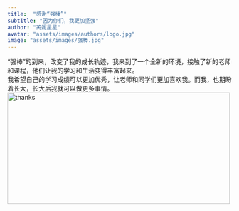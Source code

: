 ```yaml
---
title:  "感谢“强棒”"
subtitle: "因为你们，我更加坚强"
author: "芮妮星星"
avatar: "assets/images/authors/logo.jpg"
image: "assets/images/强棒.jpg"
---
```


“强棒”的到来，改变了我的成长轨迹，我来到了一个全新的环境，接触了新的老师和课程，他们让我的学习和生活变得丰富起来。  
我希望自己的学习成绩可以更加优秀，让老师和同学们更加喜欢我。而我，也期盼着长大，长大后我就可以做更多事情。  
<img src="https://tva1.sinaimg.cn/large/e6c9d24ely1goke30u4maj20zq0jw1kx.jpg" alt="thanks" width="500" height="250"/>
